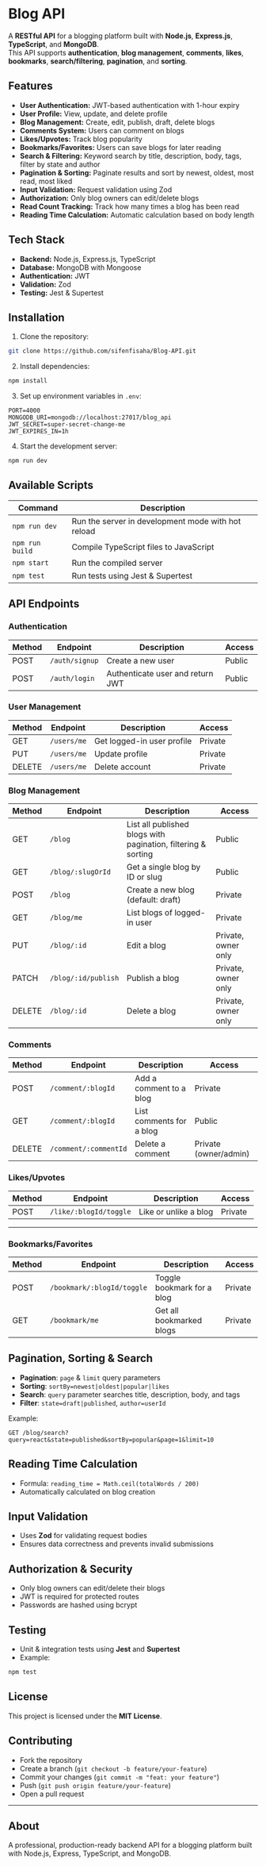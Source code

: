 # Blog API

A **RESTful API** for a blogging platform built with **Node.js**, **Express.js**, **TypeScript**, and **MongoDB**.  
This API supports **authentication**, **blog management**, **comments**, **likes**, **bookmarks**, **search/filtering**, **pagination**, and **sorting**.

## Features

- **User Authentication:** JWT-based authentication with 1-hour expiry
- **User Profile:** View, update, and delete profile
- **Blog Management:** Create, edit, publish, draft, delete blogs
- **Comments System:** Users can comment on blogs
- **Likes/Upvotes:** Track blog popularity
- **Bookmarks/Favorites:** Users can save blogs for later reading
- **Search & Filtering:** Keyword search by title, description, body, tags, filter by state and author
- **Pagination & Sorting:** Paginate results and sort by newest, oldest, most read, most liked
- **Input Validation:** Request validation using Zod
- **Authorization:** Only blog owners can edit/delete blogs
- **Read Count Tracking:** Track how many times a blog has been read
- **Reading Time Calculation:** Automatic calculation based on body length

## Tech Stack

- **Backend:** Node.js, Express.js, TypeScript
- **Database:** MongoDB with Mongoose
- **Authentication:** JWT
- **Validation:** Zod
- **Testing:** Jest & Supertest

## Installation

1. Clone the repository:

```bash
git clone https://github.com/sifenfisaha/Blog-API.git
```

2. Install dependencies:

```bash
npm install
```

3. Set up environment variables in `.env`:

```
PORT=4000
MONGODB_URI=mongodb://localhost:27017/blog_api
JWT_SECRET=super-secret-change-me
JWT_EXPIRES_IN=1h
```

4. Start the development server:

```bash
npm run dev
```

## Available Scripts

| Command         | Description                                        |
| --------------- | -------------------------------------------------- |
| `npm run dev`   | Run the server in development mode with hot reload |
| `npm run build` | Compile TypeScript files to JavaScript             |
| `npm start`     | Run the compiled server                            |
| `npm test`      | Run tests using Jest & Supertest                   |

## API Endpoints

### Authentication

| Method | Endpoint       | Description                      | Access |
| ------ | -------------- | -------------------------------- | ------ |
| POST   | `/auth/signup` | Create a new user                | Public |
| POST   | `/auth/login`  | Authenticate user and return JWT | Public |

### User Management

| Method | Endpoint    | Description                | Access  |
| ------ | ----------- | -------------------------- | ------- |
| GET    | `/users/me` | Get logged-in user profile | Private |
| PUT    | `/users/me` | Update profile             | Private |
| DELETE | `/users/me` | Delete account             | Private |

### Blog Management

| Method | Endpoint            | Description                                                   | Access              |
| ------ | ------------------- | ------------------------------------------------------------- | ------------------- |
| GET    | `/blog`             | List all published blogs with pagination, filtering & sorting | Public              |
| GET    | `/blog/:slugOrId`   | Get a single blog by ID or slug                               | Public              |
| POST   | `/blog`             | Create a new blog (default: draft)                            | Private             |
| GET    | `/blog/me`          | List blogs of logged-in user                                  | Private             |
| PUT    | `/blog/:id`         | Edit a blog                                                   | Private, owner only |
| PATCH  | `/blog/:id/publish` | Publish a blog                                                | Private, owner only |
| DELETE | `/blog/:id`         | Delete a blog                                                 | Private, owner only |

### Comments

| Method | Endpoint              | Description              | Access                |
| ------ | --------------------- | ------------------------ | --------------------- |
| POST   | `/comment/:blogId`    | Add a comment to a blog  | Private               |
| GET    | `/comment/:blogId`    | List comments for a blog | Public                |
| DELETE | `/comment/:commentId` | Delete a comment         | Private (owner/admin) |

### Likes/Upvotes

| Method | Endpoint               | Description           | Access  |
| ------ | ---------------------- | --------------------- | ------- |
| POST   | `/like/:blogId/toggle` | Like or unlike a blog | Private |

---

### Bookmarks/Favorites

| Method | Endpoint                   | Description                | Access  |
| ------ | -------------------------- | -------------------------- | ------- |
| POST   | `/bookmark/:blogId/toggle` | Toggle bookmark for a blog | Private |
| GET    | `/bookmark/me`             | Get all bookmarked blogs   | Private |

## Pagination, Sorting & Search

- **Pagination**: `page` & `limit` query parameters
- **Sorting**: `sortBy=newest|oldest|popular|likes`
- **Search**: `query` parameter searches title, description, body, and tags
- **Filter**: `state=draft|published`, `author=userId`

Example:

```
GET /blog/search?query=react&state=published&sortBy=popular&page=1&limit=10
```

## Reading Time Calculation

- Formula: `reading_time = Math.ceil(totalWords / 200)`
- Automatically calculated on blog creation

## Input Validation

- Uses **Zod** for validating request bodies
- Ensures data correctness and prevents invalid submissions

## Authorization & Security

- Only blog owners can edit/delete their blogs
- JWT is required for protected routes
- Passwords are hashed using bcrypt

## Testing

- Unit & integration tests using **Jest** and **Supertest**
- Example:

```bash
npm test
```

## License

This project is licensed under the **MIT License**.

## Contributing

- Fork the repository
- Create a branch (`git checkout -b feature/your-feature`)
- Commit your changes (`git commit -m "feat: your feature"`)
- Push (`git push origin feature/your-feature`)
- Open a pull request

---

## About

A professional, production-ready backend API for a blogging platform built with Node.js, Express, TypeScript, and MongoDB.



